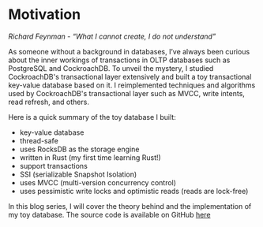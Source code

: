 # Motivation

_Richard Feynman - “What I cannot create, I do not understand”_

As someone without a background in databases, I’ve always been curious about the inner workings of transactions in OLTP databases such as PostgreSQL and CockroachDB. To unveil the mystery, I studied CockroachDB's transactional layer extensively and built a toy transactional key-value database based on it. I reimplemented techniques and algorithms used by CockroachDB's transactional layer such as MVCC, write intents, read refresh, and others.

Here is a quick summary of the toy database I built:

- key-value database
- thread-safe
- uses RocksDB as the storage engine
- written in Rust (my first time learning Rust!)
- support transactions
-  SSI (serializable Snapshot Isolation)
- uses MVCC (multi-version concurrency control)
- uses pessimistic write locks and optimistic reads (reads are lock-free)

In this blog series, I will cover the theory behind and the implementation of my toy database. The source code is available on GitHub [here](https://github.com/brianshih1/little-key-value-db)

